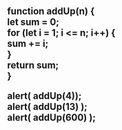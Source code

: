 <h2>
function addUp(n) { <br>
  let sum = 0; <br>
  for (let i = 1; i <= n; i++) {<br>
    sum += i;<br>
  }<br>
  return sum;<br>
}<br>

alert( addUp(4));<br>
alert( addUp(13)  );<br>
alert( addUp(600) );<br>
</h2>

